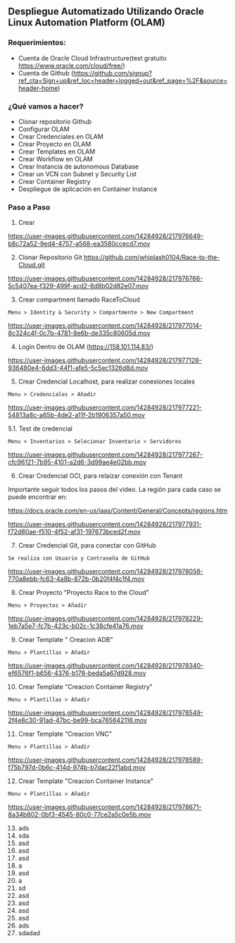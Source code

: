 ## Despliegue Automatizado Utilizando Oracle Linux Automation Platform (OLAM) 

### Requerimientos:

- Cuenta de Oracle Cloud Infrastructure(test gratuito https://www.oracle.com/cloud/free/)
- Cuenta de Github (https://github.com/signup?ref_cta=Sign+up&ref_loc=header+logged+out&ref_page=%2F&source=header-home)

### ¿Qué vamos a hacer?

- Clonar repositorio Github
- Configurar OLAM
- Crear Credenciales en OLAM
- Crear Proyecto en OLAM
- Crear Templates en OLAM
- Crear Workflow en OLAM
- Crear Instancia de autonomous Database
- Crear un VCN con Subnet y Security List
- Crear Container Registry 
- Despliegue de aplicación en Container Instance 

### Paso a Paso

1. Crear

https://user-images.githubusercontent.com/14284928/217976649-b8c72a52-9ed4-4757-a568-ea3580ccecd7.mov

2. Clonar Repositorio Git https://github.com/whiplash0104/Race-to-the-Cloud.git


https://user-images.githubusercontent.com/14284928/217976766-5c5407ea-f329-499f-acd2-8d8b02d82e07.mov


3. Crear compartment llamado RaceToCloud

```
Menu > Identity & Security > Compartmente > New Compartment
```


https://user-images.githubusercontent.com/14284928/217977014-8c324c4f-0c7b-4781-8e6b-de335c80605d.mov


4. Login Dentro de OLAM (https://158.101.114.83/)


https://user-images.githubusercontent.com/14284928/217977128-936480e4-6dd3-44f1-afe5-5c5ec1326d8d.mov


5. Crear Credencial Localhost, para realizar conexiones locales

```
Menu > Credenciales > Añadir
```

https://user-images.githubusercontent.com/14284928/217977221-54813a8c-a65b-4de2-a11f-2b1906357a50.mov

5.1. Test de credencial

```
Menu > Inventarios > Selecionar Inventario > Servidores
```

https://user-images.githubusercontent.com/14284928/217977267-cfc96121-7b95-4101-a2d6-3d99ae4e02bb.mov


6. Crear Credencial OCI, para relaizar conexión con Tenant

Importante seguir todos los pasos del video. La región para cada caso se puede encontrar en:

https://docs.oracle.com/en-us/iaas/Content/General/Concepts/regions.htm


https://user-images.githubusercontent.com/14284928/217977931-f72d80ae-f510-4f52-af31-197673bced2f.mov


7. Crear Credencial Git, para conectar con GitHub

```
Se realiza con Usuario y Contraseña de GitHub
```


https://user-images.githubusercontent.com/14284928/217978058-770a8ebb-fc63-4a8b-872b-0b20f4f4c1f4.mov


8. Crear Proyecto "Proyecto Race to the Cloud"

```
Menu > Proyectos > Añadir
```


https://user-images.githubusercontent.com/14284928/217978229-1eb7a5e7-fc7b-423c-b02c-1c38cfe41a76.mov


9. Crear Template "	Creacion ADB"

```
Menu > Plantillas > Añadir
```



https://user-images.githubusercontent.com/14284928/217978340-ef6576f1-b656-4376-b178-beda5a67d928.mov


10. Crear Template "Creacion Container Registry"

```
Menu > Plantillas > Añadir
```


https://user-images.githubusercontent.com/14284928/217978549-2f4e8c30-91ad-47bc-be99-bca765642116.mov



11. Crear Template "Creacion VNC"

```
Menu > Plantillas > Añadir
```


https://user-images.githubusercontent.com/14284928/217978589-f75b797d-0b6c-414d-974b-b7dac22f1abd.mov



12. Crear Template "Creacion Container Instance"

```
Menu > Plantillas > Añadir
```


https://user-images.githubusercontent.com/14284928/217978671-8a34b802-0bf3-4545-80c0-77ce2a5c0e5b.mov



13. ads
14. sda
15. asd
16. asd
17. asd
18. a
19. asd
20. a
21. sd
22. asd
23. asd
24. asd
25. asd
26. ads
27. sdadad


